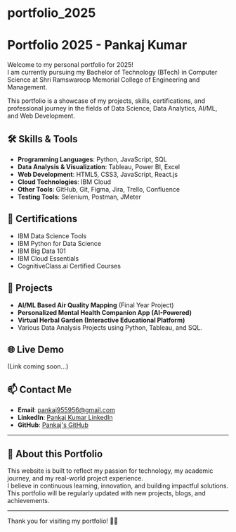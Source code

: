 # portfolio_2025
# Portfolio 2025 - Pankaj Kumar

Welcome to my personal portfolio for 2025!  
I am currently pursuing my Bachelor of Technology (BTech) in Computer Science at Shri Ramswaroop Memorial College of Engineering and Management.

This portfolio is a showcase of my projects, skills, certifications, and professional journey in the fields of Data Science, Data Analytics, AI/ML, and Web Development.

## 🛠 Skills & Tools
- **Programming Languages**: Python, JavaScript, SQL
- **Data Analysis & Visualization**: Tableau, Power BI, Excel
- **Web Development**: HTML5, CSS3, JavaScript, React.js
- **Cloud Technologies**: IBM Cloud
- **Other Tools**: GitHub, Git, Figma, Jira, Trello, Confluence
- **Testing Tools**: Selenium, Postman, JMeter

## 📜 Certifications
- IBM Data Science Tools
- IBM Python for Data Science
- IBM Big Data 101
- IBM Cloud Essentials
- CognitiveClass.ai Certified Courses

## 🚀 Projects
- **AI/ML Based Air Quality Mapping** (Final Year Project)
- **Personalized Mental Health Companion App (AI-Powered)**
- **Virtual Herbal Garden (Interactive Educational Platform)**
- Various Data Analysis Projects using Python, Tableau, and SQL.

## 🌐 Live Demo
(Link coming soon...)

## 📫 Contact Me
- **Email**: pankaj955956@gmail.com
- **LinkedIn**: [Pankaj Kumar LinkedIn](https://www.linkedin.com/in/yourprofile)
- **GitHub**: [Pankaj's GitHub](https://github.com/PANKAJ955956)

---

## 📌 About this Portfolio
This website is built to reflect my passion for technology, my academic journey, and my real-world project experience.  
I believe in continuous learning, innovation, and building impactful solutions. This portfolio will be regularly updated with new projects, blogs, and achievements.

---

Thank you for visiting my portfolio! 🚀✨
